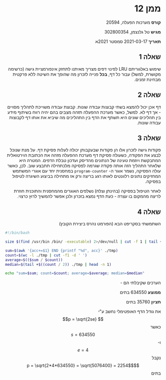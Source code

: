 <style>
* {
  direction: rtl;
}

pre {
  direction: ltr;
}
</style>

# ממן 12

**קורס** מערכות הפעלה, 20594

**מגיש** טל גלנצמן, 302800354

**תאריך** 2021-03-17 סמסטר 2021א

## שאלה 1

שימוש באלגוריתם LRU לפינוי דפים מצריך מאיתנו לתחזק אינפורמציית גישה (כרשימה מקושרת, למשל) עבור כל דף, **בכל** פנייה לזכרון מה שהופך את השיטה ללא פרקטית מבחינת זמנים.

## שאלה 2

דף אכן יכול להמצא בשתי קבוצות עבודה שונות. קבוצת עבודה משוייכת לתהליך מסויים - אך דף לא. למשל, כאשר מערכת ההפעלה תזהה מצבים בהם יהיה רווח בשיתוף מידע בין תהליכים שונים היא תשתף את הדף בין התהליכים מה שיביא את אותו דף לקבוצות עבודה שונות.

## שאלה 3

פקודות גישה לזכרון אלו הן פקודות שבעקבותן יכולה לעלות פסיקת דף. על מנת שנוכל לבצע את הפקודה, כשעולה פסיקת דף מערכת ההפעלה מזהה את הכתובת הוירטואלית המתבקשת ויוזמת טעינה של הנתונים מהדיסק ועדכון טבלת הדפים. המטרה היא שלאחר התהליך הזה אותה פקודה שגרמה לפסיקה מלכתחילה תתבצע שוב. לכן, כאשר עולה הפסיקה, נשמר אוגר ה- ```program-counter``` במחסנית יחד עם אוגרי המשתמש המחזיקים נתונים רלוונטים לאותו רגע בריצה ורק אז מתחילה בביצוע השיגרה לטיפול בפסיקה.

לאחר הטיפול בפסיקה (בהינתן וצלח) נשלפים האוגרים מהמחסנית והתוכנית חוזרת לריצה מהמקום בו עצרה - כעת הדף נמצא בזכרון ולכן אפשר להמשיך לרוץ כרצוי.

## שאלה 4

השתמשתי בסקריפט הבא (הפורמט נהרס ביצירת הקובץ)

```bash
#!/bin/bash

size $(find /usr/bin /bin/ -executable) 2>/dev/null | cut -f 1 | tail +2 | sort > ./tmp

sum=$(awk '{acc+=$1} END {printf "%d", acc}' ./tmp)
count=$(wc -l ./tmp | cut -f1 -d ' ')
average=$(($sum / $count))
median=$(tail +$((count / 2)) ./tmp | head -n 1)

echo "sum=$sum; count=$count; average=$average; median=$median"
```

הערכים שקיבלתי הם -

**ממוצע** 634550 בתים

**חציון** 35760 בתים

את גודל הדף האופטימלי נחשב ע"י $$ p = \sqrt{2se}$$
כאשר $$s = 634550$$ ו- $$e = 4$$ נקבל
$$p = \sqrt{2*4*634550} = \sqrt{5076400} = 2254$$ בתים
